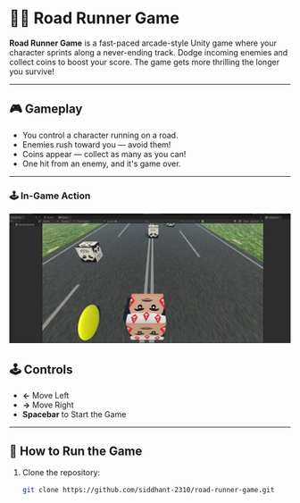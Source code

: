 # 🏃‍♂️ Road Runner Game

**Road Runner Game** is a fast-paced arcade-style Unity game where your character sprints along a never-ending track. Dodge incoming enemies and collect coins to boost your score. The game gets more thrilling the longer you survive!

---

## 🎮 Gameplay

- You control a character running on a road.
- Enemies rush toward you — avoid them!
- Coins appear — collect as many as you can!
- One hit from an enemy, and it's game over.

---

### 🕹️ In-Game Action
![Gameplay](screenshots/Screenshot%202025-04-02%20193411.png)

## 🕹️ Controls

- **←** Move Left  
- **→** Move Right  
- **Spacebar** to Start the Game

---

## 🚀 How to Run the Game

1. Clone the repository:
   ```bash
   git clone https://github.com/siddhant-2310/road-runner-game.git
